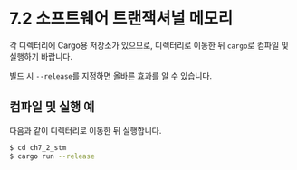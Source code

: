 # 7.2 소프트웨어 트랜잭셔널 메모리

각 디렉터리에 Cargo용 저장소가 있으므로, 디렉터리로 이동한 뒤 `cargo`로 컴파일 및 실행하기 바랍니다.

빌드 시 ```--release```를 지정하면 올바른 효과를 알 수 있습니다.

## 컴파일 및 실행 예

다음과 같이 디렉터리로 이동한 뒤 실행합니다.

```sh
$ cd ch7_2_stm
$ cargo run --release
```
